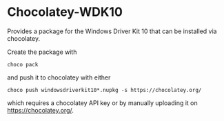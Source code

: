 # Chocolatey-WDK10
Provides a package for the Windows Driver Kit 10 that can be installed via chocolatey.

Create the package with

	choco pack

and push it to chocolatey with either

	choco push windowsdriverkit10*.nupkg -s https://chocolatey.org/

which requires a chocolatey API key or by manually uploading it on https://chocolatey.org/.
